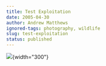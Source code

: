 ```yaml
---
title: Test Exploitation
date: 2005-04-30
author: Andrew Matthews
ignored-tags: photography, wildlife
slug: test-exploitation
status: published
---
```


![](http://storage.msn.com/x1pj-ldbX1NGoNbapCTi0PIEYk4jPwzK_LaBu0zn8PLMdBt7oHSvbLGchjHh_AbAiWltZSSySThH9uv1vB5H5QEFPklH-yhc7fcbxLo7dMNkofNJFj-0ZzLBg){width="300"}
